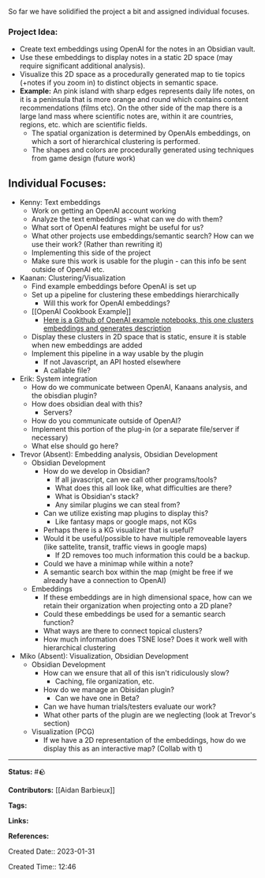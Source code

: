 So far we have solidified the project a bit and assigned individual focuses.

### Project Idea:
- Create text embeddings using OpenAI for the notes in an Obsidian vault.
- Use these embeddings to display notes in a static 2D space (may require significant additional analysis). 
- Visualize this 2D space as a procedurally generated map to tie  topics (+notes if you zoom in) to distinct objects in semantic space.
- **Example:** An pink island with sharp edges represents daily life notes, on it is a peninsula that is more orange and round which contains content recommendations (films etc). On the other side of the map there is a large land mass where scientific notes are, within it are countries, regions, etc. which are scientific fields.
	- The spatial organization is determined by OpenAIs embeddings, on which a sort of hierarchical clustering is performed.
	- The shapes and colors are procedurally generated using techniques from game design (future work)

## Individual Focuses:
- Kenny: Text embeddings
	- Work on getting an OpenAI account working
	- Analyze the text embeddings - what can we do with them?
	- What sort of OpenAI features might be useful for us?
	- What other projects use embeddings/semantic search? How can we use their work? (Rather than rewriting it)
	- Implementing this side of the project 
	- Make sure this work is usable for the plugin - can this info be sent outside of OpenAI etc.
- Kaanan: Clustering/Visualization
	- Find example embeddings before OpenAI is set up
	- Set up a pipeline for clustering these embeddings hierarchically
		- Will this work for OpenAI embeddings?
	- [[OpenAI Cookbook Example]]
		- [Here is a Github of OpenAI example notebooks, this one clusters embeddings and generates description](https://github.com/openai/openai-cookbook/blob/main/examples/Clustering.ipynb)
	- Display these clusters in 2D space that is static, ensure it is stable when new embeddings are added
	- Implement this pipeline in a way usable by the plugin
		- If not Javascript, an API hosted elsewhere
		- A callable file?
- Erik: System integration
	- How do we communicate between OpenAI, Kanaans analysis, and the obisdian plugin?
	- How does obsidian deal with this?
		- Servers?
	- How do you communicate outside of OpenAI?
	- Implement this portion of the plug-in (or a separate file/server if necessary)
	- What else should go here?
- Trevor (Absent): Embedding analysis, Obsidian Development
	- Obsidian Development
		- How do we develop in Obsidian? 
			- If all javascript, can we call other programs/tools?
			- What does this all look like, what difficulties are there?
			- What is Obsidian's stack?
			- Any similar plugins we can steal from?
		- Can we utilize existing map plugins to display this?
			- Like fantasy maps or google maps, not KGs
		- Perhaps there is a KG visualizer that is useful?
		- Would it be useful/possible to have multiple removeable layers (like sattelite, transit, traffic views in google maps)
			- If 2D removes too much information this could be a backup.
		- Could we have a minimap while within a note?
		- A semantic search box within the map (might be free if we already have a connection to OpenAI)
	- Embeddings
		- If these embeddings are in high dimensional space, how can we retain their organization when projecting onto a 2D plane?
		- Could these embeddings be used for a semantic search function?
		- What ways are there to connect topical clusters?
		- How much information does TSNE lose? Does it work well with hierarchical clustering
- Miko (Absent): Visualization, Obsidian Development
	- Obsidian Development
		- How can we ensure that all of this isn't ridiculously slow?
			- Caching, file organization, etc.
		- How do we manage an Obisidan plugin? 
			- Can we have one in Beta?
		- Can we have human trials/testers evaluate our work?
		- What other parts of the plugin are we neglecting (look at Trevor's section)
	- Visualization (PCG)
		- If we have a 2D representation of the embeddings, how do we display this as an interactive map? (Collab with t)



 
---
**Status:**
#🪨

**Contributors:**
[[Aidan Barbieux]]

**Tags:**

**Links:**

**References:**

Created Date:: 2023-01-31

Created Time:: 12:46
